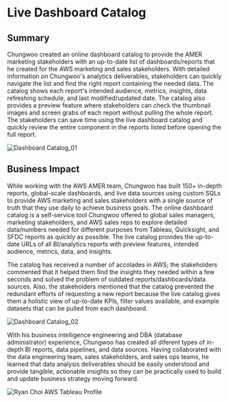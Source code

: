 <!-- Title -->
<h1 align="left">Live Dashboard Catalog </h1>


<h2 align="left">Summary </h2>

Chungwoo created an online dashboard catalog to provide the AMER marketing stakeholders with an up-to-date list of dashboards/reports that he created for the AWS marketing and sales stakeholders. With detailed information on Chungwoo's analytics deliverables, stakeholders can quickly navigate the list and find the right report containing the needed data. The catalog shows each report's intended audience, metrics, insights, data refreshing schedule, and last modified/updated date. The catalog also provides a preview feature where stakeholders can check the thumbnail images and screen grabs of each report without pulling the whole report. The stakeholders can save time using the live dashboard catalog and quickly review the entire component in the reports listed before opening the full report.

![Dashboard Catalog_01](https://github.com/ryavse11/ryan_choi_portfolio/assets/151677676/adf7d711-6a2c-4e59-9eb1-769910de2dfd)


<h2 align="left">Business Impact </h2>

While working with the AWS AMER team, Chungwoo has built 150+ in-depth reports, global-scale dashboards, and live data sources using custom SQLs to provide AWS marketing and sales stakeholders with a single source of truth that they use daily to achieve business goals. The online dashboard catalog is a self-service tool Chungwoo offered to global sales managers, marketing stakeholders, and AWS sales reps to explore detailed data/numbers needed for different purposes from Tableau, Quicksight, and SFDC reports as quickly as possible. The live catalog provides the up-to-date URLs of all BI/analytics reports with preview features, intended audience, metrics, data, and insights. 

The catalog has received a number of accolades in AWS; the stakeholders commented that it helped them find the insights they needed within a few seconds and solved the problem of outdated reports/dashboards/data sources. Also, the stakeholders mentioned that the catalog prevented the redundant efforts of requesting a new report because the live catalog gives them a holistic view of up-to-date KPIs, filter values available, and example datasets that can be pulled from each dashboard. 

![Dashboard Catalog_02](https://github.com/ryavse11/ryan_choi_portfolio/assets/151677676/c73d4b82-46da-429c-a255-d1f7a6514d91)

With his business intelligence engineering and DBA (database administrator) experience, Chungwoo has created all diferent types of in-depth BI reports, data pipelines, and data sources. Having collaborated with the data engineering team, sales stakeholders, and sales ops teams, he learned that data analysis deliverables should be easily understood and provide tangible, actionable insights so they can be practically used to build and update business strategy moving forward.  

![Ryan Choi AWS Tableau Profile](https://github.com/ryavse11/ryan_choi_portfolio/assets/151677676/3178ffe0-b1ed-41e3-bcd4-13b0e912fb77)

